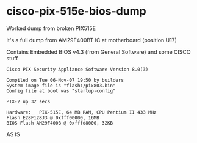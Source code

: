 # cisco-pix-515e-bios-dump


Worked dump from broken PIX515E

It's a full dump from AM29F400BT IC at motherboard (position U17)

Contains Embedded BIOS v4.3 (from General Software) and some CISCO stuff



	Cisco PIX Security Appliance Software Version 8.0(3)
	
	Compiled on Tue 06-Nov-07 19:50 by builders
	System image file is "flash:/pix803.bin"
	Config file at boot was "startup-config"
	
	PIX-2 up 32 secs
	
	Hardware:   PIX-515E, 64 MB RAM, CPU Pentium II 433 MHz
	Flash E28F128J3 @ 0xfff00000, 16MB
	BIOS Flash AM29F400B @ 0xfffd8000, 32KB

AS IS
